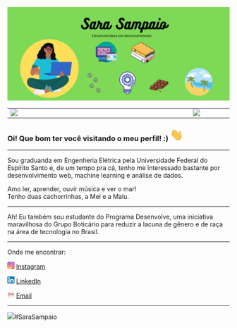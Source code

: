 ![capa github](https://github.com/SaraSampaio/SaraSampaio/blob/main/images/capa_github.png)  


<center>
  <table>
    <tr>
        <td><img width="400px" align="left" src="https://github-readme-stats.vercel.app/api/top-langs/?username=SaraSampaio&hide=html&layout=compact&theme=buefy" /></td>
        <td><img width="495px" align="left" src="https://github-readme-stats.vercel.app/api?username=SaraSampaio&theme=buefy"/></td>
    </tr>   
  </table>
</center>  

### Oi! Que bom ter você visitando o meu perfil! :) <img src="https://github.com/SaraSampaio/SaraSampaio/blob/main/images/Hi.gif" width="30px">

---

Sou graduanda em Engenheria Elétrica pela Universidade Federal do Espírito Santo e, de um tempo pra cá, tenho me interessado bastante por desenvolvimento web, machine learning e análise de dados.

Amo ler, aprender, ouvir música e ver o mar!  
Tenho duas cachorrinhas, a Mel e a Malu.  

---

Ah! Eu também sou estudante do Programa Desenvolve, uma iniciativa maravilhosa do Grupo Boticário para reduzir a lacuna de gênero e de raça na área de tecnologia no Brasil.

---

Onde me encontrar:  

<a href="https://www.instagram.com/sara.sampaiogn"><img src="https://github.com/SaraSampaio/SaraSampaio/blob/main/images/instagram.png" width="16"></img></a> [Instagram](https://www.instagram.com/sara.sampaiogn)  

<a href="https://www.linkedin.com/in/sara-sampaio-gomes-do-nascimento"><img src="https://github.com/SaraSampaio/SaraSampaio/blob/main/images/linkedin.png" width="16"></img></a> [LinkedIn](https://www.linkedin.com/in/sara-sampaio-gomes-do-nascimento)  

<a href="mailto:sara.sampaio58@gmail.com"><img src="https://github.com/SaraSampaio/SaraSampaio/blob/main/images/email.jpg" width="16"></img></a> [Email](mailto:sara.sampaio58@gmail.com)  

---  

![](https://komarev.com/ghpvc/?username=SaraSampaio&color=blue&style=flat)#SaraSampaio
